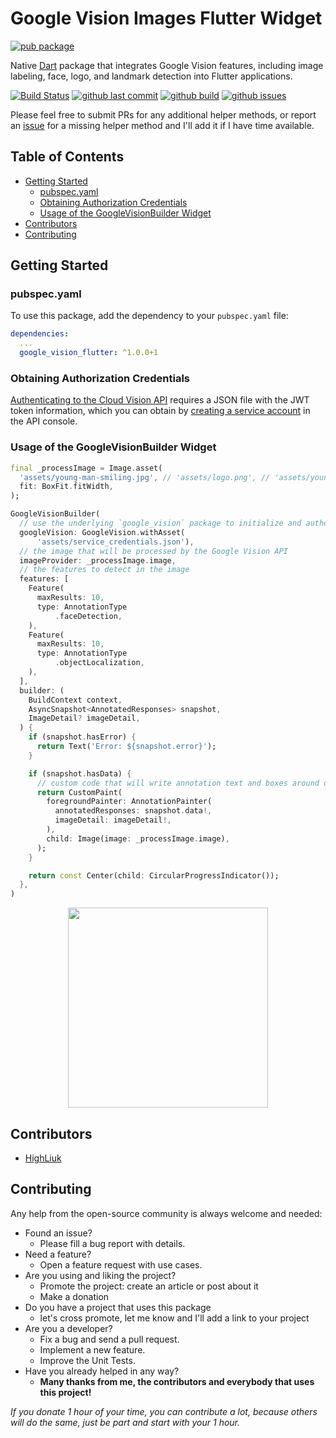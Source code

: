 # Google Vision Images Flutter Widget

[![pub package](https://img.shields.io/pub/v/google_vision_flutter.svg)](https://pub.dartlang.org/packages/google_vision_flutter)

Native [Dart](https://dart.dev/) package that integrates Google Vision features, including image labeling, face, logo, and landmark detection into Flutter applications.

[![Build Status](https://github.com/faithoflifedev/google_vision/workflows/Dart/badge.svg)](https://github.com/faithoflifedev/google_vision/actions) [![github last commit](https://shields.io/github/last-commit/faithoflifedev/google_vision)](https://shields.io/github/last-commit/faithoflifedev/google_vision) [![github build](https://img.shields.io/github/actions/workflow/status/faithoflifedev/google_vision/dart.yml?branch=main)](https://shields.io/github/workflow/status/faithoflifedev/google_vision/Dart) [![github issues](https://shields.io/github/issues/faithoflifedev/google_vision)](https://shields.io/github/issues/faithoflifedev/google_vision)

Please feel free to submit PRs for any additional helper methods, or report an [issue](https://github.com/faithoflifedev/google_vision/issues) for a missing helper method and I'll add it if I have time available.

## Table of Contents
- [Getting Started](#getting-started)
  - [pubspec.yaml](#pubspecyaml)
  - [Obtaining Authorization Credentials](#obtaining-authorization-credentials)
  - [Usage of the GoogleVisionBuilder Widget](#usage-of-the-googlevisionbuilder-widget)
- [Contributors](#contributors)
- [Contributing](#contributing)

## Getting Started

### pubspec.yaml

To use this package, add the dependency to your `pubspec.yaml` file:

```yaml
dependencies:
  ...
  google_vision_flutter: ^1.0.0+1
```

### Obtaining Authorization Credentials

[Authenticating to the Cloud Vision API](https://cloud.google.com/vision/product-search/docs/auth) requires a JSON file with the JWT token information, which you can obtain by [creating a service account](https://cloud.google.com/iam/docs/creating-managing-service-accounts#creating_a_service_account) in the API console.

### Usage of the GoogleVisionBuilder Widget

```dart
final _processImage = Image.asset(
  'assets/young-man-smiling.jpg', // 'assets/logo.png', // 'assets/young-man-smiling.jpg'
  fit: BoxFit.fitWidth,
);

GoogleVisionBuilder(
  // use the underlying `google_vision` package to initialize and authenticate for future API calls
  googleVision: GoogleVision.withAsset(
      'assets/service_credentials.json'),
  // the image that will be processed by the Google Vision API
  imageProvider: _processImage.image,
  // the features to detect in the image
  features: [
    Feature(
      maxResults: 10,
      type: AnnotationType
          .faceDetection,
    ),
    Feature(
      maxResults: 10,
      type: AnnotationType
          .objectLocalization,
    ),
  ],
  builder: (
    BuildContext context,
    AsyncSnapshot<AnnotatedResponses> snapshot,
    ImageDetail? imageDetail,
  ) {
    if (snapshot.hasError) {
      return Text('Error: ${snapshot.error}');
    }

    if (snapshot.hasData) {
      // custom code that will write annotation text and boxes around detected objects (see example)
      return CustomPaint(
        foregroundPainter: AnnotationPainter(
          annotatedResponses: snapshot.data!,
          imageDetail: imageDetail!,
        ),
        child: Image(image: _processImage.image),
      );
    }

    return const Center(child: CircularProgressIndicator());
  },
)
```

<p align="center" width="100%">
<img src="https://github.com/faithoflifedev/google_vision_workspace/blob/main/packages/google_vision_flutter/screenshot/young_man_smilling.png?raw=true&amp;v1" width="320">
</p>

## Contributors
- [HighLiuk](https://github.com/HighLiuk)

## Contributing

Any help from the open-source community is always welcome and needed:
- Found an issue?
    - Please fill a bug report with details.
- Need a feature?
    - Open a feature request with use cases.
- Are you using and liking the project?
    - Promote the project: create an article or post about it
    - Make a donation
- Do you have a project that uses this package
    - let's cross promote, let me know and I'll add a link to your project
- Are you a developer?
    - Fix a bug and send a pull request.
    - Implement a new feature.
    - Improve the Unit Tests.
- Have you already helped in any way?
    - **Many thanks from me, the contributors and everybody that uses this project!**

*If you donate 1 hour of your time, you can contribute a lot, because others will do the same, just be part and start with your 1 hour.*